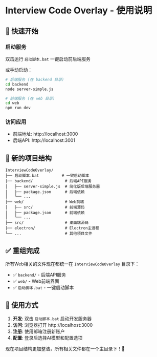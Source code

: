 # Interview Code Overlay - 使用说明

## 🚀 快速开始

### 启动服务
双击运行 `启动脚本.bat` 一键启动前后端服务

或手动启动：
```bash
# 后端服务 (在 backend 目录)
cd backend
node server-simple.js

# 前端服务 (在 web 目录)
cd web
npm run dev
```

### 访问应用
- 前端地址: http://localhost:3000
- 后端API: http://localhost:3001

## 📁 新的项目结构

```
InterviewCodeOverlay/
├── 启动脚本.bat          # 一键启动脚本
├── backend/              # 后端API服务
│   ├── server-simple.js  # 简化版后端服务器
│   ├── package.json      # 后端依赖
│   └── ...
├── web/                  # Web前端
│   ├── src/              # 前端源码
│   ├── package.json      # 前端依赖
│   └── ...
├── src/                  # 桌面端源码
├── electron/             # Electron主进程
└── ...                   # 其他项目文件
```

## ✅ 重组完成

所有Web相关的文件现在都统一在 `InterviewCodeOverlay` 目录下：
- ✅ `backend/` - 后端API服务
- ✅ `web/` - Web前端界面  
- ✅ `启动脚本.bat` - 一键启动脚本

## 🎯 使用方式

1. **开发**: 双击 `启动脚本.bat` 启动开发服务器
2. **访问**: 浏览器打开 http://localhost:3000
3. **注册**: 使用邮箱注册新账户
4. **配置**: 登录后选择AI模型和配置选项

现在项目结构更加整洁，所有相关文件都在一个主目录下！🎉 